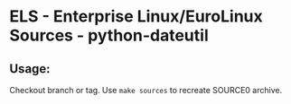 # ELS - Enterprise Linux/EuroLinux Sources - python-dateutil
 
## Usage:
  Checkout branch or tag. Use `make sources` to recreate  SOURCE0 archive.
